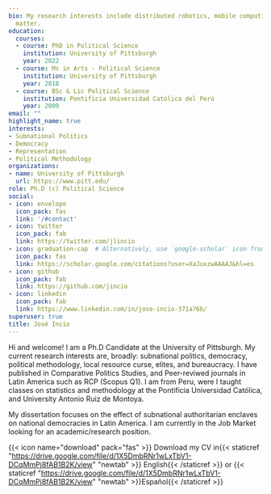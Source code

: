 ```yaml
---
bio: My research interests include distributed robotics, mobile computing and programmable
  matter.
education:
  courses:
  - course: PhD in Political Science
    institution: University of Pittsburgh
    year: 2022
  - course: Ms in Arts - Political Science
    institution: University of Pittsburgh
    year: 2018
  - course: BSc & Lic Political Science
    institution: Pontificia Universidad Católica del Perú
    year: 2009
email: ""
highlight_name: true
interests:
- Subnational Politics
- Democracy
- Representation
- Political Methodology
organizations:
- name: University of Pittsburgh
  url: https://www.pitt.edu/
role: Ph.D (c) Political Science
social:
- icon: envelope
  icon_pack: fas
  link: '/#contact'
- icon: twitter
  icon_pack: fab
  link: https://twitter.com/jlincio
- icon: graduation-cap  # Alternatively, use `google-scholar` icon from `ai` icon pack
  icon_pack: fas
  link: https://scholar.google.com/citations?user=XaJuxzwAAAAJ&hl=es
- icon: github
  icon_pack: fab
  link: https://github.com/jincio
- icon: linkedin
  icon_pack: fab
  link: https://www.linkedin.com/in/jose-incio-371a76b/
superuser: true
title: José Incio
---
```


Hi and welcome! I am a Ph.D Candidate at the University of Pittsburgh. My current research interests are, broadly: subnational politics, democracy, political methodology, local resource curse, elites, and bureaucracy. I have  published in Comparative Politics Studies, and Peer-reviwed journals in Latin America such as RCP (Scopus Q1). I am from Peru, were I taught classes on statistics and methodology at the Pontificia Universidad Católica, and University Antonio Ruiz de Montoya.

My dissertation focuses on the effect of subnational authoritarian enclaves on national democracies in Latin America. I am currently in the Job Market looking for an academic/research position.


{{< icon name="download" pack="fas" >}} Download my CV in{{< staticref "https://drive.google.com/file/d/1X5DmbRNr1wLxTbV1-DCqMmPj8fAB1B2K/view" "newtab" >}} English{{< /staticref >}} or {{< staticref "https://drive.google.com/file/d/1X5DmbRNr1wLxTbV1-DCqMmPj8fAB1B2K/view" "newtab" >}}Español{{< /staticref >}}
